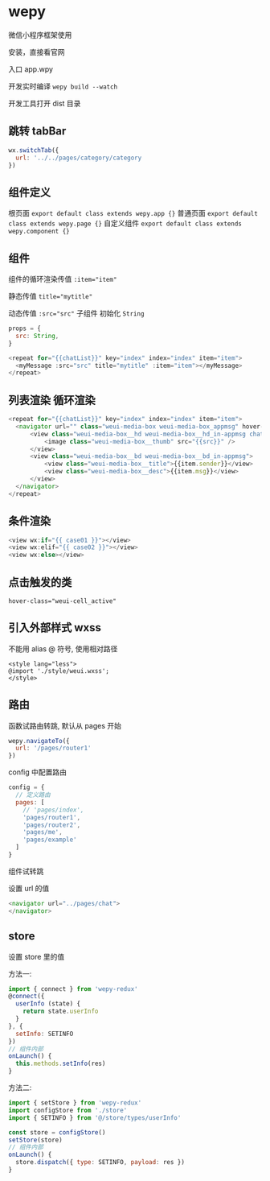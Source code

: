 # wepy

微信小程序框架使用

安装，直接看官网

入口 app.wpy

开发实时编译
`wepy build --watch`

开发工具打开 dist 目录

## 跳转 tabBar

```js
wx.switchTab({
  url: '../../pages/category/category
})
```

## 组件定义

根页面
`export default class extends wepy.app {}`
普通页面
`export default class extends wepy.page {}`
自定义组件
`export default class extends wepy.component {}`

## 组件

组件的循环渲染传值 `:item="item"`

静态传值 `title="mytitle"`

动态传值 `:src="src"` 子组件 初始化 `String`

```js
props = {
  src: String,
}
```

```js
<repeat for="{{chatList}}" key="index" index="index" item="item">
  <myMessage :src="src" title="mytitle" :item="item"></myMessage>
</repeat>
```

## 列表渲染 循环渲染

```js
<repeat for="{{chatList}}" key="index" index="index" item="item">
  <navigator url="" class="weui-media-box weui-media-box_appmsg" hover-class="weui-cell_active">
      <view class="weui-media-box__hd weui-media-box__hd_in-appmsg chat-avatar">
          <image class="weui-media-box__thumb" src="{{src}}" />
      </view>
      <view class="weui-media-box__bd weui-media-box__bd_in-appmsg">
          <view class="weui-media-box__title">{{item.sender}}</view>
          <view class="weui-media-box__desc">{{item.msg}}</view>
      </view>
  </navigator>
</repeat>
```

## 条件渲染

```js
<view wx:if="{{ case01 }}"></view>
<view wx:elif="{{ case02 }}"></view>
<view wx:else></view>
```

## 点击触发的类

`hover-class="weui-cell_active"`

## 引入外部样式 wxss
不能用 alias @ 符号, 使用相对路径
```less
<style lang="less">
@import './style/weui.wxss';
</style>
```

## 路由

函数试路由转跳, 默认从 pages 开始

```js
wepy.navigateTo({
  url: '/pages/router1'
})
```

config 中配置路由

```js
config = {
  // 定义路由
  pages: [
    // 'pages/index',
    'pages/router1',
    'pages/router2',
    'pages/me',
    'pages/example'
  ]
}
```

组件试转跳

设置 url 的值
```js
<navigator url="../pages/chat">
</navigator>
```


## store
设置 store 里的值

方法一:

```js
import { connect } from 'wepy-redux'
@connect({
  userInfo (state) {
    return state.userInfo
  }
}, {
  setInfo: SETINFO
})
// 组件内部
onLaunch() {
  this.methods.setInfo(res)
}
```

方法二:

```js
import { setStore } from 'wepy-redux'
import configStore from './store'
import { SETINFO } from '@/store/types/userInfo'

const store = configStore()
setStore(store)
// 组件内部
onLaunch() {
  store.dispatch({ type: SETINFO, payload: res })
}
```